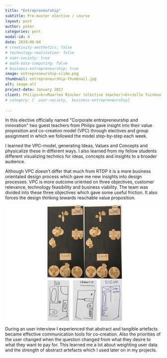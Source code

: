 ```yaml
---
title: "Entrepreneurship"
subtitle: Pre-master elective / course
layout: post
author: peter
categories: post
modal-id: 4
date: 2019-06-04
# creativity-aesthetics: false
# technology-realization: false
# user-society: true
# math-data-computing: false
# business-entrepreneurship: true
image: entrepreneurship-slide.png
thumbnail: entrepreneurship-thumbnail.jpg
alt: image-alt
project-date: January 2017
client: Philips<br>Maarten Rincker (elective teacher)<br>Jelle Tuinhout (elective teacher)<br>Annemiek Veldhuis (fellow student)<br>Luc Broekman (fellow student)<br>Elise Claassen (fellow student)<br>Bianca Gorini (fellow student)<br>Tobias Hoffmann (fellow student)
# category: [  user-society,  business-entrepreneurship]

---
```

In this elective officially named "Corporate entrepreneurship and innovation" two guest teachers from Philips gave insight into their value proposition and co-creation model (VPC) through electives and group assignment in which we followed the model step-by-step each week.

I learned the VPC-model, generating Ideas, Values and Concepts and physicalize these in different ways. I also learned from my fellow students different visualizing technics for ideas, concepts and insights to a broader audience.

Although VPC doesn’t differ that much from RTDP it is a more business orientated design process which gave me new insights into design processes. VPC is more outcome oriented on three objectives, customer relevance, technology feasibility and business viability. The team was divided into these three objectives which gave some useful friction. It also forces the design thinking towards reachable value proposition.

<img src="/assets/images/entrepreneurship-interview.png" class="case-image" alt="">

During an user interview I experienced that abstract and tangible artefacts became effective communication tools for co-creation. Also the priorities of the user changed when the question changed from what they desire to what they want to pay for. This learned me a lot about weighting user data and the strength of abstract artefacts which I used later on in my projects.
